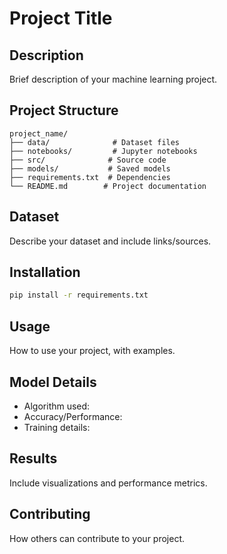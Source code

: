 # Project Title

## Description
Brief description of your machine learning project.

## Project Structure
```
project_name/
├── data/              # Dataset files
├── notebooks/         # Jupyter notebooks
├── src/              # Source code
├── models/           # Saved models
├── requirements.txt  # Dependencies
└── README.md        # Project documentation
```

## Dataset
Describe your dataset and include links/sources.

## Installation
```bash
pip install -r requirements.txt
```

## Usage
How to use your project, with examples.

## Model Details
- Algorithm used:
- Accuracy/Performance:
- Training details:

## Results
Include visualizations and performance metrics.

## Contributing
How others can contribute to your project.
